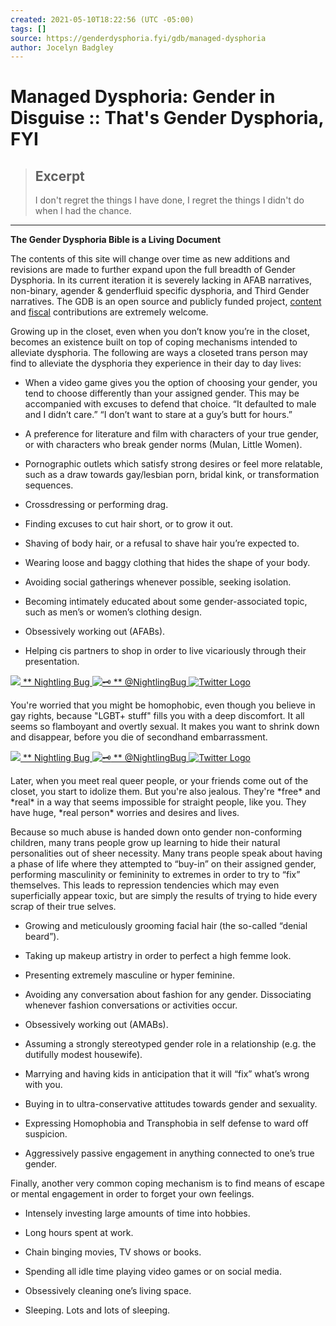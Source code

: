 ```yaml
---
created: 2021-05-10T18:22:56 (UTC -05:00)
tags: []
source: https://genderdysphoria.fyi/gdb/managed-dysphoria
author: Jocelyn Badgley
---
```


# Managed Dysphoria: Gender in Disguise :: That's Gender Dysphoria, FYI

> ## Excerpt
> I don't regret the things I have done, I regret the things I didn't do when I had the chance.

---
**The Gender Dysphoria Bible is a Living Document**

The contents of this site will change over time as new additions and revisions are made to further expand upon the full breadth of Gender Dysphoria. In its current iteration it is severely lacking in AFAB narratives, non-binary, agender & genderfluid specific dysphoria, and Third Gender narratives. The GDB is an open source and publicly funded project, [content](https://github.com/GenderDysphoria/GenderDysphoria.fyi) and [fiscal](https://patreon.com/curvyandtrans) contributions are extremely welcome.

Growing up in the closet, even when you don’t know you’re in the closet, becomes an existence built on top of coping mechanisms intended to alleviate dysphoria. The following are ways a closeted trans person may find to alleviate the dysphoria they experience in their day to day lives:

-   When a video game gives you the option of choosing your gender, you tend to choose differently than your assigned gender. This may be accompanied with excuses to defend that choice. “It defaulted to male and I didn’t care.” “I don’t want to stare at a guy’s butt for hours.”
    
-   A preference for literature and film with characters of your true gender, or with characters who break gender norms (Mulan, Little Women).
    
-   Pornographic outlets which satisfy strong desires or feel more relatable, such as a draw towards gay/lesbian porn, bridal kink, or transformation sequences.
    
-   Crossdressing or performing drag.
    
-   Finding excuses to cut hair short, or to grow it out.
    
-   Shaving of body hair, or a refusal to shave hair you’re expected to.
    
-   Wearing loose and baggy clothing that hides the shape of your body.
    
-   Avoiding social gatherings whenever possible, seeking isolation.
    
-   Becoming intimately educated about some gender-associated topic, such as men’s or women’s clothing design.
    
-   Obsessively working out (AFABs).
    
-   Helping cis partners to shop in order to live vicariously through their presentation.
    

[](https://twitter.com/NightlingBug/status/1215746083487461379) [**![](https://genderdysphoria.fyi/tweets/NightlingBug-66ffa2075e.jpg)** ** Nightling Bug ![🗝️](https://twemoji.maxcdn.com/v/13.0.1/72x72/1f5dd.png) ** @NightlingBug ![Twitter Logo](https://genderdysphoria.fyi/tweets/logo.svg)](https://twitter.com/NightlingBug) 

You're worried that you might be homophobic, even though you believe in gay rights, because "LGBT+ stuff" fills you with a deep discomfort. It all seems so flamboyant and overtly sexual. It makes you want to shrink down and disappear, before you die of secondhand embarrassment.

[](https://twitter.com/NightlingBug/status/1215749725456125952) [**![](https://genderdysphoria.fyi/tweets/NightlingBug-66ffa2075e.jpg)** ** Nightling Bug ![🗝️](https://twemoji.maxcdn.com/v/13.0.1/72x72/1f5dd.png) ** @NightlingBug ![Twitter Logo](https://genderdysphoria.fyi/tweets/logo.svg)](https://twitter.com/NightlingBug) 

Later, when you meet real queer people, or your friends come out of the closet, you start to idolize them. But you're also jealous. They're \*free\* and \*real\* in a way that seems impossible for straight people, like you. They have huge, \*real person\* worries and desires and lives.

Because so much abuse is handed down onto gender non-conforming children, many trans people grow up learning to hide their natural personalities out of sheer necessity. Many trans people speak about having a phase of life where they attempted to “buy-in” on their assigned gender, performing masculinity or femininity to extremes in order to try to “fix” themselves. This leads to repression tendencies which may even superficially appear toxic, but are simply the results of trying to hide every scrap of their true selves.

-   Growing and meticulously grooming facial hair (the so-called “denial beard”).
    
-   Taking up makeup artistry in order to perfect a high femme look.
    
-   Presenting extremely masculine or hyper feminine.
    
-   Avoiding any conversation about fashion for any gender. Dissociating whenever fashion conversations or activities occur.
    
-   Obsessively working out (AMABs).
    
-   Assuming a strongly stereotyped gender role in a relationship (e.g. the dutifully modest housewife).
    
-   Marrying and having kids in anticipation that it will “fix” what’s wrong with you.
    
-   Buying in to ultra-conservative attitudes towards gender and sexuality.
    
-   Expressing Homophobia and Transphobia in self defense to ward off suspicion.
    
-   Aggressively passive engagement in anything connected to one’s true gender.
    

Finally, another very common coping mechanism is to find means of escape or mental engagement in order to forget your own feelings.

-   Intensely investing large amounts of time into hobbies.
    
-   Long hours spent at work.
    
-   Chain binging movies, TV shows or books.
    
-   Spending all idle time playing video games or on social media.
    
-   Obsessively cleaning one’s living space.
    
-   Sleeping. Lots and lots of sleeping.
